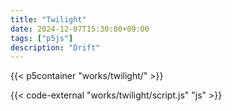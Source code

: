 ```yaml
---
title: "Twilight"
date: 2024-12-07T15:30:00+09:00
tags: ["p5js"]
description: "Drift"
---
```


{{< p5container "works/twilight/" >}}

{{< code-external "works/twilight/script.js" "js" >}}
